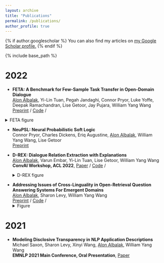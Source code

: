 ```yaml
---
layout: archive
title: "Publications"
permalink: /publications/
author_profile: true
---
```


{% if author.googlescholar %}
  You can also find my articles on <u><a href="{{author.googlescholar}}">my Google Scholar profile</a>.</u>
{% endif %}

{% include base_path %}

# 2022

* **FETA: A Benchmark for Few-Sample Task Transfer in Open-Domain Dialogue** \
<u>Alon Albalak</u>, Yi-Lin Tuan, Pegah Jandaghi, Connor Pryor, Luke Yoffe, Deepak Ramachandran, Lise Getoor, Jay Pujara, William Yang Wang\
[Preprint](https://arxiv.org/abs/2205.06262) / [Code](https://github.com/alon-albalak/TLiDB) /
<details>
  <summary>FETA figure</summary>
  <a target="_blank" href="https://arxiv.org/abs/2205.06262">
  <img src="../images/circles-Page-2.png" alt="FETA" style="width:50%;">
 </a>
</details>

* **NeuPSL: Neural Probabilistic Soft Logic** \
Connor Pryor, Charles Dickens, Eriq Augustine, <u>Alon Albalak</u>, William Yang Wang, Lise Getoor\
[Preprint](https://arxiv.org/abs/2205.14268)

* **D-REX: Dialogue Relation Extraction with Explanations** \
<u>Alon Albalak</u>, Varun Embar, Yi-Lin Tuan, Lise Getoor, William Yang Wang\
**ConvAI Workshop, ACL 2022**, [Paper](https://aclanthology.org/2022.nlp4convai-1.4/) / [Code](https://github.com/alon-albalak/D-REX) / <details>
  <summary>D-REX figure</summary>
  <a target="_blank" href="https://aclanthology.org/2022.nlp4convai-1.4/">
  <img src="../images/re-ranking-figure.png" alt="D-REX" style="width:60%;">
  </a>
</details>

* **Addressing Issues of Cross-Linguality in Open-Retrieval Question Answering Systems For Emergent Domains** \
<u>Alon Albalak</u>, Sharon Levy, William Yang Wang\
[Preprint](https://arxiv.org/abs/2201.11153) / [Code](https://github.com/alon-albalak/XOR-COVID) / <details>
  <summary>Figure</summary>
  <a target="_blank" href="../images/XOR_COVID_system.png">
  <img src="../images/XOR_COVID_system.png" alt="XOR-COVID" style="width:50%;">
  </a>
</details>

# 2021

* **Modeling Disclosive Transparency in NLP Application Descriptions**\
Michael Saxon, Sharon Levy, Xinyi Wang, <u>Alon Albalak</u>, William Yang Wang\
**EMNLP 2021 Main Conference, Oral Presentation**, [Paper](https://aclanthology.org/2021.emnlp-main.153/)
